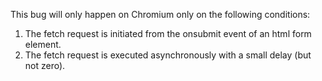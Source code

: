 This bug will only happen on Chromium only on the following conditions:

1. The fetch request is initiated from the onsubmit event of an html form element.
2. The fetch request is executed asynchronously with a small delay (but not zero).